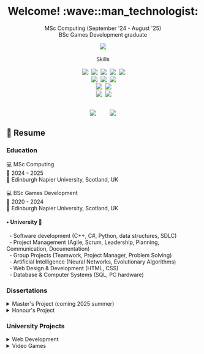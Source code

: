 <!--HEADER-->
<h1 align="center"> Welcome! :wave::man_technologist:</h1>
<p align="center"> MSc Computing (September '24 - August '25) </br>
BSc Games Development graduate</p>
  
<!--SOCIAL MEDIA-->
<p align="center">
  <a href="https://www.linkedin.com/in/edgar-park-706545b7/">
    <img src="https://img.shields.io/badge/LinkedIn-0A66C2?logo=linkedin&logoColor=fff" />
  </a>
</p>

<!--SKILLS-->
<p align='center'>
  Skills</br>
  <br>
  &nbsp;<img src="https://custom-icon-badges.demolab.com/badge/C%23-%23239120.svg?logo=cshrp&logoColor=white"/>
  &nbsp;<img src="https://img.shields.io/badge/C++-%2300599C.svg?logo=c%2B%2B&logoColor=white"/>
  &nbsp;<img src="https://img.shields.io/badge/Python-3776AB?logo=python&logoColor=fff)"/>
  &nbsp;<img src="https://img.shields.io/badge/CSS-1572B6?logo=css3&logoColor=fff"/>
  &nbsp;<img src="https://img.shields.io/badge/HTML-%23E34F26.svg?logo=html5&logoColor=white"/>
  <br>
  &nbsp;<img src="https://custom-icon-badges.demolab.com/badge/Visual%20Studio-5C2D91.svg?&logo=visual-studio&logoColor=white"/>
  &nbsp;<img src="https://custom-icon-badges.demolab.com/badge/Visual%20Studio%20Code-0078d7.svg?logo=vsc&logoColor=white"/>
  &nbsp;<img src="https://img.shields.io/badge/PyCharm-000?logo=pycharm&logoColor=fff"/>
  <br>
  &nbsp;<img src="https://img.shields.io/badge/Git-F05032?logo=git&logoColor=fff"/>
  &nbsp;<img src="https://img.shields.io/badge/GitHub-%23121011.svg?logo=github&logoColor=white"/>
  <br>
  &nbsp;<img src="https://img.shields.io/badge/Trello-0052CC?logo=trello&logoColor=fff"/>
  &nbsp;<img src="https://img.shields.io/badge/Slack-4A154B?logo=slack&logoColor=fff"/>
</p>    

<!--GITHUB STATS-->
<p align='center'>
</br>
  <a href="#"><img src="https://github-readme-stats.vercel.app/api?username=EdgarX202&show_icons=true&count_private=true&theme=gruvbox" width="400"></a>&nbsp;&nbsp;&nbsp;&nbsp;&nbsp;&nbsp;&nbsp;&nbsp;
  <a href="#"><img src="https://github-readme-stats.vercel.app/api/top-langs/?username=EdgarX202&theme=gruvbox" width="245"/></a>
</p>

<h2>📃 Resume</h2>
<h3> Education </h3>
💻 MSc Computing</br>
📅 2024 - 2025</br>
📍 Edinburgh Napier University, Scotland, UK</br>
</br>
💻 BSc Games Development</br>
📅 2020 - 2024</br>
📍 Edinburgh Napier University, Scotland, UK</br>

<h4> • University 🏫 </h4>
&nbsp;&nbsp;- Software development (C++, C#, Python, data structures, SDLC)</br>
&nbsp;&nbsp;- Project Management (Agile, Scrum, Leadership, Planning, Communication, Documentation)</br>
&nbsp;&nbsp;- Group Projects (Teamwork, Project Manager, Problem Solving)</br>
&nbsp;&nbsp;- Artificial Intelligence (Neural Networks, Evolutionary Algorithms)</br>
&nbsp;&nbsp;- Web Design & Development (HTML, CSS)</br>
&nbsp;&nbsp;- Database & Computer Systems (SQL, PC hardware)</br>

<h3>Dissertations</h3>
<details>
<summary>Master's Project (coming 2025 summer)</summary>
- Will be uploaded as soon as the project is finished.
</details>

<details>
<summary>Honour's Project</summary>
</br>
• <ins>NetLogo, AI, Evolutionary Algorithms</ins></br> 
</br>
Research based project, developed throughout the academic year 23/24.</br>
Version Control, Kanban board, MS Project, diary, programming, research, weekly supervisor meetings.</br>  
</br>
Research Question: How can evolutionary algorithm be used in creating a more dynamic and adaptive agent behaviour in a video game world where environmental change has impact on life?</br>
</br>
Repo: https://github.com/EdgarX202/ALife-Honours</br>
</br>
<p align='center'>
  <img src='https://github.com/EdgarX202/ALife-Honours/blob/master/Poster.png' width='700'> <br>
</p>
</details>

<!--
___________________
<h3>Software Projects</h3>
<details>
<summary>Soon</summary>
- Will be uploaded someday.
</details>
___________________

-->

<h3>University Projects</h3>
<details>
<summary>Web Development</summary>
<br>
• <ins>HTML, CSS, PHP, JS</ins> </br>
&nbsp;&nbsp; A prototype of a website for supporting university online learning.</br> 
&nbsp;&nbsp; - Used CSS for styling each page.</br>
&nbsp;&nbsp; - Used JS for client-side validation (validating login form).</br>
&nbsp;&nbsp; - Used PHP for server-side scripting (php session, creating and executing sql queries).</br>
&nbsp;&nbsp; - Used MariaDB to create a database and store student and module details.</br>
</br>
The task was to create a website where a student can login and browse module pages. An admin should be able to add a new student, delete or edit their details as well well enrol a student to a module.</br>
  </br>
The website is still work in progress for learning purposes after the coursework is finished.</br>
  </br>
<img src='https://github.com/EdgarX202/Web-Development-coursework/blob/master/modulePage.png' width='800'>  
</details>

<details>
<summary>Video Games</summary>
<br>
• <ins>C#, Unity, Adobe Illustrator</ins></br> 
&nbsp;&nbsp; Took on the role of a Project Manager. Worked in an Agile Scrum team.</br>
&nbsp;&nbsp; In addition, I took extra responsibilities of creating visuals/UI, and some programming tasks.
<img src='https://github.com/EdgarX202/AzollaGP/blob/master/34.gif' width='600'> </br>
<br>
• <ins>C#, Unity, Aseprite</ins> </br>
&nbsp;&nbsp; Worked on the project as a solo developer.</br>
&nbsp;&nbsp; GDD, visuals/UI, programming, documentation, version control.</br>
<img src='https://github.com/EdgarX202/2D-Tower-Defence/blob/master/demo.gif' width='600'> </br>
<br>
• <ins>C++, SFML, Adobe Illustrator</ins> </br>
&nbsp;&nbsp; Worked in a team of 2.</br> 
&nbsp;&nbsp; Took charge of visuals/UI, documentation and some programming tasks.</br>
<img src='https://github.com/EdgarX202/MageMadnessGE/assets/79812399/59c202f2-7581-499b-b467-06ec2d2025b1' width='600'> </br>
</details>
